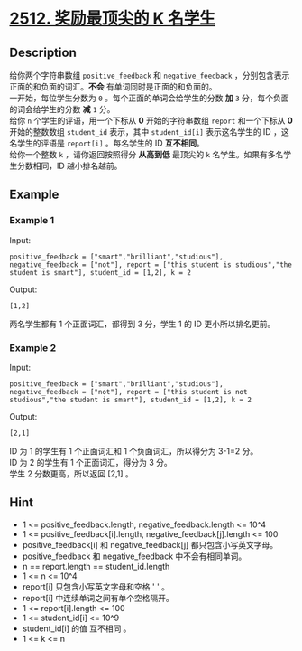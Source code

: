 # [2512. 奖励最顶尖的 K 名学生](https://leetcode.cn/problems/reward-top-k-students/)
## Description
给你两个字符串数组 `positive_feedback` 和 `negative_feedback` ，分别包含表示正面的和负面的词汇。**不会** 有单词同时是正面的和负面的。  
一开始，每位学生分数为 `0` 。每个正面的单词会给学生的分数 **加** `3` 分，每个负面的词会给学生的分数 **减**  `1` 分。  
给你 `n` 个学生的评语，用一个下标从 **0** 开始的字符串数组 `report` 和一个下标从 **0** 开始的整数数组 `student_id` 表示，其中 `student_id[i]` 表示这名学生的 ID ，这名学生的评语是 `report[i]` 。每名学生的 ID **互不相同**。  
给你一个整数 `k` ，请你返回按照得分 **从高到低** 最顶尖的 `k` 名学生。如果有多名学生分数相同，ID 越小排名越前。
## Example
### Example 1
Input:  
```
positive_feedback = ["smart","brilliant","studious"], negative_feedback = ["not"], report = ["this student is studious","the student is smart"], student_id = [1,2], k = 2
```
Output:
```
[1,2]
```
两名学生都有 1 个正面词汇，都得到 3 分，学生 1 的 ID 更小所以排名更前。
### Example 2
Input:  
```
positive_feedback = ["smart","brilliant","studious"], negative_feedback = ["not"], report = ["this student is not studious","the student is smart"], student_id = [1,2], k = 2
```
Output:
```
[2,1]
```
ID 为 1 的学生有 1 个正面词汇和 1 个负面词汇，所以得分为 3-1=2 分。  
ID 为 2 的学生有 1 个正面词汇，得分为 3 分。  
学生 2 分数更高，所以返回 [2,1] 。  
## Hint
- 1 <= positive_feedback.length, negative_feedback.length <= 10^4
- 1 <= positive_feedback[i].length, negative_feedback[j].length <= 100
- positive_feedback[i] 和 negative_feedback[j] 都只包含小写英文字母。
- positive_feedback 和 negative_feedback 中不会有相同单词。
- n == report.length == student_id.length
- 1 <= n <= 10^4
- report[i] 只包含小写英文字母和空格 ' ' 。
- report[i] 中连续单词之间有单个空格隔开。
- 1 <= report[i].length <= 100
- 1 <= student_id[i] <= 10^9
- student_id[i] 的值 互不相同 。
- 1 <= k <= n
